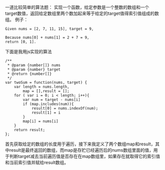 一道比较简单的算法题：
实现一个函数，给定参数是一个整数的数组和一个target数值，返回给定数组里两个数加起来等于给定的target值得索引值组成的数组。
例子：
```
Given nums = [2, 7, 11, 15], target = 9,

Because nums[0] + nums[1] = 2 + 7 = 9,
return [0, 1].
```
下面是我用js实现的算法

	/**
	 * @param {number[]} nums
	 * @param {number} target
	 * @return {number[]}
	 */
	var twoSum = function(nums, target) {
	    var length = nums.length,
	        map = [],result = [];
	    for ( var i = 0; i < length; i++){
	        var num = target - nums[i]
	        if (map.includes(num)){
	            result[0] = nums.indexOf(num);
	            result[1] = i
	        }
	        map[i] = nums[i]
	    }
	    return result;
	};
首先获取给定的数组的长度用于遍历，接下来我定义了两个数组map和result，其中result是最终返回的数组，而map是存贮已经遍历后的nums数组里面的值，用于判断target减去当前遍历值是否存在在map数组里，如果存在就取得它的索引值和当前索引值并赋给result数组。